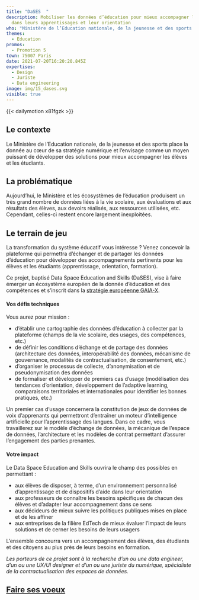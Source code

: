 ```yaml
---
title: "DaSES  "
description: Mobiliser les données d’éducation pour mieux accompagner les élèves
  dans leurs apprentissages et leur orientation
who: "Ministère de l’Education nationale, de la jeunesse et des sports "
themes:
  - Education
promos:
  - Promotion 5
town: 75007 Paris
date: 2021-07-20T16:20:20.845Z
expertises:
  - Design
  - Juriste
  - Data engineering
image: img/15_dases.svg
visible: true
---
```


{{< dailymotion x81fgzk >}}

## Le contexte

Le Ministère de l’Education nationale, de la jeunesse et des sports place la donnée au cœur de sa stratégie numérique et l’envisage comme un moyen puissant de développer des solutions pour mieux accompagner les élèves et les étudiants.

## La problématique

Aujourd’hui, le Ministère et les écosystèmes de l’éducation produisent un très grand nombre de données liées à la vie scolaire, aux évaluations et aux résultats des élèves, aux devoirs réalisés, aux ressources utilisées, etc. Cependant, celles-ci restent encore largement inexploitées.

## Le terrain de jeu

La transformation du système éducatif vous intéresse ? Venez concevoir la plateforme qui permettra d’échanger et de partager les données d’éducation pour développer des accompagnements pertinents pour les élèves et les étudiants (apprentissage, orientation, formation).

Ce projet, baptisé Data Space Education and Skills (DaSES), vise à faire émerger un écosystème européen de la donnée d’éducation et des compétences et s’inscrit dans la [stratégie européenne GAIA-X](https://www.data-infrastructure.eu/GAIAX/Navigation/EN/Home/home.html).

#### Vos défis techniques

Vous aurez pour mission :

- d’établir une cartographie des données d’éducation à collecter par la plateforme (champs de la vie scolaire, des usages, des compétences, etc.)
- de définir les conditions d’échange et de partage des données (architecture des données, interopérabilité des données, mécanisme de gouvernance, modalités de contractualisation, de consentement, etc.)
- d’organiser le processus de collecte, d’anonymisation et de pseudonymisation des données
- de formaliser et développer de premiers cas d’usage (modélisation des tendances d’orientation, développement de l’adaptive learning, comparaisons territoriales et internationales pour identifier les bonnes pratiques, etc.)

Un premier cas d’usage concernera la constitution de jeux de données de voix d’apprenants qui permettront d’entraîner un moteur d’intelligence artificielle pour l’apprentissage des langues. Dans ce cadre, vous travaillerez sur le modèle d’échange de données, la mécanique de l’espace de données, l’architecture et les modèles de contrat permettant d’assurer l’engagement des parties prenantes.

#### Votre impact 

Le Data Space Education and Skills ouvrira le champ des possibles en permettant :

- aux élèves de disposer, à terme, d’un environnement personnalisé d’apprentissage et de dispositifs d’aide dans leur orientation
- aux professeurs de connaître les besoins spécifiques de chacun des élèves et d’adapter leur accompagnement dans ce sens
- aux décideurs de mieux suivre les politiques publiques mises en place et de les affiner
- aux entreprises de la filière EdTech de mieux évaluer l’impact de leurs solutions et de cerner les besoins de leurs usagers

L’ensemble concourra vers un accompagnement des élèves, des étudiants et des citoyens au plus près de leurs besoins en formation.

_Les porteurs de ce projet sont à la recherche d’un ou une data engineer, d’un ou une UX/UI designer et d’un ou une juriste du numérique, spécialiste de la contractualisation des espaces de données._

## [Faire ses voeux](https://www.demarches-simplifiees.fr/commencer/aac-eig5-voeux)
